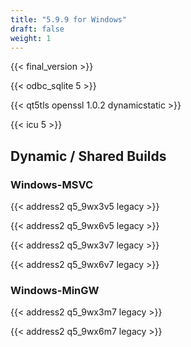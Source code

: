 ```yaml
---
title: "5.9.9 for Windows"
draft: false
weight: 1
---
```


{{< final_version >}}

{{< odbc_sqlite 5 >}}

{{< qt5tls openssl 1.0.2 dynamicstatic >}}

{{< icu 5 >}}

## Dynamic / Shared Builds

### Windows-MSVC

{{< address2 q5_9wx3v5 legacy >}}

{{< address2 q5_9wx6v5 legacy >}}

{{< address2 q5_9wx3v7 legacy >}}

{{< address2 q5_9wx6v7 legacy >}}

### Windows-MinGW

 {{< address2 q5_9wx3m7 legacy >}}

 {{< address2 q5_9wx6m7 legacy >}}
